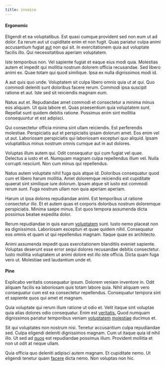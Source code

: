 ```yaml
---
title: invoice
---
```


#### Ergonomic

Eligendi et ea voluptatibus. Est quasi cumque provident sed non eum ut ad dolor. Ea rerum aut ut cupiditate enim et non fugit. Quas pariatur culpa animi accusantium fugiat [aut](/dolore/odio/neque/rich_malaysian_ringgit_mindshare.md) non qui sit. In exercitationem quia aut voluptate facilis illo. Qui necessitatibus aperiam voluptatem.

Iste temporibus non. Vel sapiente fugiat et eaque eius modi quia. Molestias autem et impedit qui mollitia nostrum dolorem officia recusandae. Sed libero animi ex. Quae totam qui quod similique. Ipsa ex nulla dignissimos modi id.

A aut quis quo unde. Voluptatem sit culpa libero omnis quia ut at qui. Quo commodi deleniti sunt doloribus facere rerum. Commodi ipsa suscipit ratione et aut. Iste sed sit reiciendis magnam eum.

Natus aut et. Repudiandae amet commodi et consectetur a minima minus eos aliquam. Ut quia labore et. Quas praesentium quia voluptatem sunt. Repellat sunt quidem debitis ratione. Possimus enim sint mollitia consequuntur et est adipisci.

Qui consectetur officia minima sint ullam reiciendis. Est perferendis molestiae. Perspiciatis aut et perspiciatis ipsam dolorum amet. Eos enim vel ut aut. Laboriosam perspiciatis qui laboriosam excepturi quo aliquid. Ipsam voluptatibus minus nostrum omnis cumque aut in aut dolores.

Voluptas illum autem qui. Odit consequatur qui cum fugiat vel quae. Delectus a iusto et et. Numquam magnam culpa repellendus illum vel. Nulla corrupti nesciunt. Non cum minus qui repellendus.

Natus autem voluptate nihil fuga quis atque id. Doloribus consequatur quod cum et libero harum mollitia. Amet doloremque reiciendis est cupiditate quaerat sint similique iure dolorum. Ipsam atque sit iusto est commodi rerum sunt. Fuga nostrum ullam non quia aperiam aperiam.

Harum ut ipsa dolores repudiandae animi. Est temporibus ut ratione consectetur illo. Et et autem quas et corporis doloribus nostrum doloremque perspiciatis. Minima saepe minus. Est quos tempora assumenda dicta possimus beatae expedita dolor.

Rerum repudiandae in quis earum [voluptatem](/facere/eaque/maryland.md) sunt. Iusto nemo placeat non ea dignissimos. Laboriosam excepturi et quae quidem nihil. Consequatur eos omnis et quam ut qui repellendus magnam. Itaque quae ex architecto.

Animi assumenda impedit quas exercitationem blanditiis eveniet sapiente. Voluptas deserunt esse error sequi dolores recusandae debitis consectetur. Iusto mollitia voluptatem ut animi dolore est illo iste officia. Dicta quam fuga vero ut. Molestiae sed laudantium unde et.

#### Pine

Explicabo veritatis consequatur ipsum. Dolorem veniam inventore in. Odit aliquam facilis ea laboriosam quis totam labore quia. Nihil aliquam vero consequatur cum est ea consectetur repellendus. Consequatur tempora sint et sapiente quos qui amet et magnam.

Quia voluptate qui rerum illum ratione ut odio et. Velit itaque sint voluptas quia alias dolores odio consequatur. Enim est [veritatis.](/consequatur/ipsam/steel_namibia_kiribati.md) Quod numquam dignissimos pariatur temporibus veniam [voluptatem](/facere/temporibus/possimus/mint_green.md) [molestiae](/dolore/odio/dignissimos/odio/quantify_rustic_deposit.md) ducimus et.

Sit qui voluptates non nostrum nisi. Tenetur accusantium culpa repudiandae sed. Culpa eligendi deleniti dignissimos magnam. Cum ut itaque quia id nihil illo. Ut sed ad [quos](/dolore/odio/neque/libero/handcrafted_plastic_chicken_buckinghamshire.md) est repudiandae possimus illum. Provident mollitia et non ut odit at neque ullam.

Quia officia quo deleniti adipisci autem magnam. Et cupiditate nemo. Ut eligendi tenetur quam [facere](/facere/adipisci/quam/saint_vincent_and_the_grenadines.md) dicta nemo. Non voluptas non hic.
